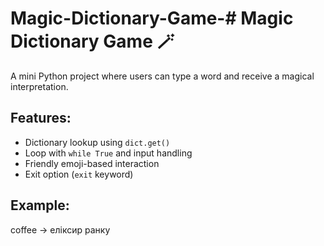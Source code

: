 # Magic-Dictionary-Game-# Magic Dictionary Game 🪄

A mini Python project where users can type a word and receive a magical interpretation.

## Features:
- Dictionary lookup using `dict.get()`
- Loop with `while True` and input handling
- Friendly emoji-based interaction
- Exit option (`exit` keyword)

## Example:
 coffee → еліксир ранку
 
